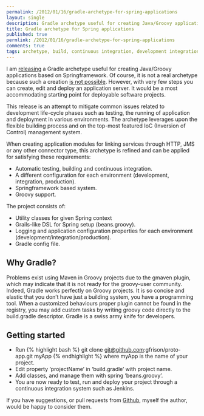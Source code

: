 ```yaml
---
permalink: /2012/01/16/gradle-archetype-for-spring-applications
layout: single
description: Gradle archetype useful for creating Java/Groovy applications based on Springframework.
title: Gradle archetype for Spring applications
published: true
permlink: /2012/01/16/gradle-archetype-for-spring-applications
comments: true
tags: archetype, build, continuous integration, development integration, gradle, groovy, integration production, inversion of control, maven, proper plugin, prototype, swiss army knife
---
```


I am [releasing](https://github.com/gfrison/proto-app) a Gradle archetype useful for creating Java/Groovy applications based on Springframework. Of course, it is not a real archetype because such a creation [is not possible](http://issues.gradle.org/browse/GRADLE-1387). However, with very few steps you can create, edit and deploy an application server. It would be a most accommodating starting point for deployable software projects.

This release is an attempt to mitigate common issues related to development life-cycle phases such as testing, the running of application and deployment in various environments. The archetype leverages upon the flexible building process and on the top-most featured IoC (Inversion of Control) management system.

When creating application modules for linking services through HTTP, JMS or any other connector type, this archetype is refined and can be applied for satisfying these requirements:

- Automatic testing, building and continuous integration.
- A different configuration for each environment (development, integration, production).
- Springframework based system.
- Groovy support.

The project consists of:

- Utility classes for given Spring context
- Grails-like DSL for Spring setup (beans.groovy).
- Logging and application configuration properties for each environment (development/integration/production).
- Gradle config file.

## Why Gradle?

Problems exist using Maven in Groovy projects due to the gmaven plugin, which may indicate that it is not ready for the groovy-user community. Indeed, Gradle works perfectly on Groovy projects. It is so concise and elastic that you don’t have just a building system, you have a programming tool. When a customized behaviours proper plugin cannot be found in the registry, you may add custom tasks by writing groovy code directly to the build.gradle descriptor. Gradle is a swiss army knife for developers.

## Getting started

- Run
{% highlight bash %}
git clone git@github.com:gfrison/proto-app.git myApp
{% endhighlight %}
where myApp is the name of your project.
- Edit property ‘projectName’ in ‘build.gradle’ with project name.
- Add classes, and manage them with spring ‘beans.groovy’.
- You are now ready to test, run and deploy your project through a continuous integration system such as Jenkins.

If you have suggestions, or pull requests from [Github](https://github.com/gfrison/proto-app), myself the author, would be happy to consider them.